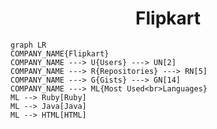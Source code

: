 <h1 align="center">Flipkart</h1>

```mermaid
graph LR
COMPANY_NAME{Flipkart}
COMPANY_NAME ---> U{Users} ---> UN[2]
COMPANY_NAME ---> R{Repositories} ---> RN[5]
COMPANY_NAME ---> G{Gists} ---> GN[14]
COMPANY_NAME ---> ML{Most Used<br>Languages}
ML --> Ruby[Ruby]
ML --> Java[Java]
ML --> HTML[HTML]
```
